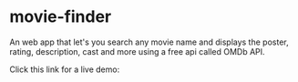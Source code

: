 # movie-finder
An web app that let's you search any movie name and displays the poster, rating, description, cast and more using a free api called OMDb API.


Click this link for a live demo: 
